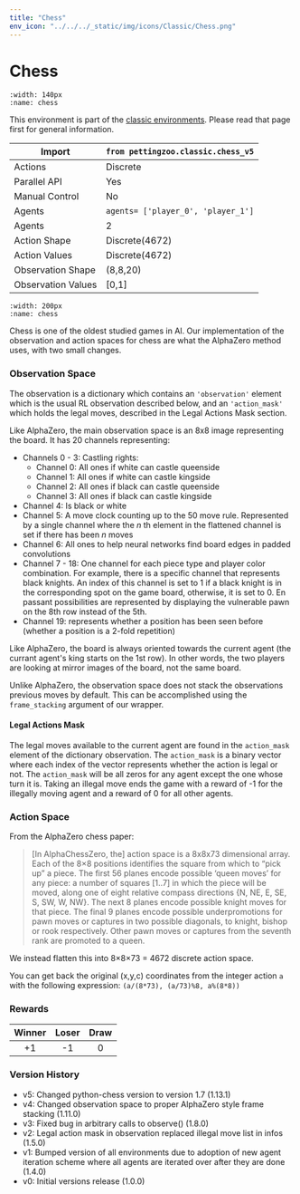```yaml
---
title: "Chess"
env_icon: "../../../_static/img/icons/Classic/Chess.png"
---
```


# Chess

```{figure} classic_chess.gif 
:width: 140px
:name: chess
```

This environment is part of the <a href='..'>classic environments</a>. Please read that page first for general information.

| Import             | `from pettingzoo.classic.chess_v5` |
|--------------------|------------------------------------|
| Actions            | Discrete                           |
| Parallel API       | Yes                                |
| Manual Control     | No                                 |
| Agents             | `agents= ['player_0', 'player_1']` |
| Agents             | 2                                  |
| Action Shape       | Discrete(4672)                     |
| Action Values      | Discrete(4672)                     |
| Observation Shape  | (8,8,20)                           |
| Observation Values | [0,1]                              |

```{figure} ../../_static/img/aec/classic_chess_aec.svg
:width: 200px
:name: chess
```

Chess is one of the oldest studied games in AI. Our implementation of the observation and action spaces for chess are what the AlphaZero method uses, with two small changes.

### Observation Space

The observation is a dictionary which contains an `'observation'` element which is the usual RL observation described below, and an  `'action_mask'` which holds the legal moves, described in the Legal Actions Mask section.

Like AlphaZero, the main observation space is an 8x8 image representing the board. It has 20 channels representing:

* Channels 0 - 3: Castling rights:
  * Channel 0: All ones if white can castle queenside
  * Channel 1: All ones if white can castle kingside
  * Channel 2: All ones if black can castle queenside
  * Channel 3: All ones if black can castle kingside
* Channel 4: Is black or white
* Channel 5: A move clock counting up to the 50 move rule. Represented by a single channel where the *n* th element in the flattened channel is set if there has been *n* moves
* Channel 6: All ones to help neural networks find board edges in padded convolutions
* Channel 7 - 18: One channel for each piece type and player color combination. For example, there is a specific channel that represents black knights. An index of this channel is set to 1 if a black knight is in the corresponding spot on the game board, otherwise, it is set to 0. En passant possibilities are represented by displaying the vulnerable pawn on the 8th row instead of the 5th.
* Channel 19: represents whether a position has been seen before (whether a position is a 2-fold repetition)

Like AlphaZero, the board is always oriented towards the current agent (the currant agent's king starts on the 1st row). In other words, the two players are looking at mirror images of the board, not the same board.

Unlike AlphaZero, the observation space does not stack the observations previous moves by default. This can be accomplished using the `frame_stacking` argument of our wrapper.

#### Legal Actions Mask

The legal moves available to the current agent are found in the `action_mask` element of the dictionary observation. The `action_mask` is a binary vector where each index of the vector represents whether the action is legal or not. The `action_mask` will be all zeros for any agent except the one whose turn it is. Taking an illegal move ends the game with a reward of -1 for the illegally moving agent and a reward of 0 for all other agents.

### Action Space

From the AlphaZero chess paper:

> [In AlphaChessZero, the] action space is a 8x8x73 dimensional array.
Each of the 8×8 positions identifies the square from which to “pick up” a piece. The first 56 planes encode possible ‘queen moves’ for any piece: a number of squares [1..7] in which the piece will be
moved, along one of eight relative compass directions {N, NE, E, SE, S, SW, W, NW}. The
next 8 planes encode possible knight moves for that piece. The final 9 planes encode possible
underpromotions for pawn moves or captures in two possible diagonals, to knight, bishop or
rook respectively. Other pawn moves or captures from the seventh rank are promoted to a
queen.

We instead flatten this into 8×8×73 = 4672 discrete action space.

You can get back the original (x,y,c) coordinates from the integer action `a` with the following expression: `(a/(8*73), (a/73)%8, a%(8*8))`

### Rewards

| Winner | Loser | Draw |
| :----: | :---: | :---: |
| +1     | -1    | 0 |

### Version History

* v5: Changed python-chess version to version 1.7 (1.13.1)
* v4: Changed observation space to proper AlphaZero style frame stacking (1.11.0)
* v3: Fixed bug in arbitrary calls to observe() (1.8.0)
* v2: Legal action mask in observation replaced illegal move list in infos (1.5.0)
* v1: Bumped version of all environments due to adoption of new agent iteration scheme where all agents are iterated over after they are done (1.4.0)
* v0: Initial versions release (1.0.0)
